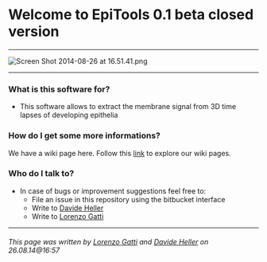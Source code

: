 # Welcome to EpiTools 0.1 beta closed version #
---------------------------------------

![Screen Shot 2014-08-26 at 16.51.41.png](https://bitbucket.org/repo/eRkRk7/images/83187984-Screen%20Shot%202014-08-26%20at%2016.51.41.png)

---------------------------------------
### What is this software for? ###

* This software allows to extract the membrane signal from 3D time lapses of developing epithelia


### How do I get some more informations? ###

We have a wiki page here. Follow this [link](https://bitbucket.org/davideheller/epitools/wiki) to explore our wiki pages. 


### Who do I talk to? ###

* In case of bugs or improvement suggestions feel free to:
    * File an issue in this repository using the bitbucket interface
    * Write to [Davide Heller](mailto:davide.heller@imls.uzh.ch?Subject=EpiTools%200.1%20beta%20closed%20)
    * Write to [Lorenzo Gatti](mailto:lorenzo.gatti@uzh.ch?Subject=EpiTools%200.1%20beta%20closed%20)


---------------------------------------
###### This page was written by [Lorenzo Gatti](mailto:lorenzo.gatti.89@gmail.com) and [Davide Heller](mailto:davide.heller@imls.uzh.ch) on 26.08.14@16:57